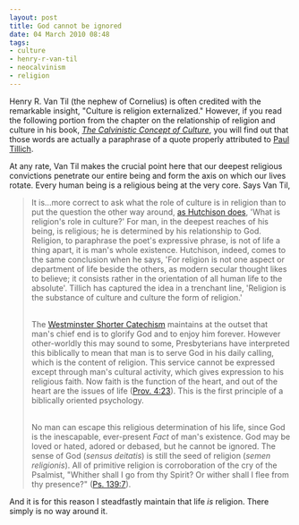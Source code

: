 ```yaml
---
layout: post
title: God cannot be ignored
date: 04 March 2010 08:48
tags:
- culture
- henry-r-van-til
- neocalvinism
- religion
---
```

<p>Henry R. Van Til (the nephew of Cornelius) is often credited with the remarkable insight, "Culture is religion externalized." However, if you read the following portion from the chapter on the relationship of religion and culture in his book, <em><a href="http://www.contra-mundum.org/books/Concept.pdf">The Calvinistic Concept of Culture</a></em>, you will find out that those words are actually a paraphrase of a quote properly attributed to <a href="http://en.wikipedia.org/wiki/Paul_Tillich">Paul Tillich</a>.</p>
<p>At any rate, Van Til makes the crucial point here that our deepest religious convictions penetrate our entire being and form the axis on which our lives rotate. Every human being is a religious being at the very core. Says Van Til,</p>
<blockquote>It is...more correct to ask what the role of culture is in religion than to put the question the other way around, <a href="http://www.amazon.com/Faith-Reason-Existence-Introduction-Co/dp/B0012C7XUA">as Hutchison does</a>, 'What is religion's role in culture?' For man, in the deepest reaches of his being, is religious; he is determined by his relationship to God. Religion, to paraphrase the poet's expressive phrase, is not of life a thing apart, it is man's whole existence. Hutchison, indeed, comes to the same conclusion when he says, 'For religion is not one aspect or department of life beside the others, as modern secular thought likes to believe; it consists rather in the orientation of all human life to the absolute'. Tillich has captured the idea in a trenchant line, 'Religion is the substance of culture and culture the form of religion.'<br /><br />

The <a href="http://en.wikipedia.org/wiki/Westminster_Shorter_Catechism">Westminster Shorter Catechism</a> maintains at the outset that man's chief end is to glorify God and to enjoy him forever. However other-worldly this may sound to some, Presbyterians have interpreted this biblically to mean that man is to serve God in his daily calling, which is the content of religion. This service cannot be expressed except through man's cultural activity, which gives expression to his religious faith. Now faith is the function of the heart, and out of the heart are the issues of life (<a class="lbsBibleRef" href="http://bible.logos.com/passage/esv/Prov.%204.23" target="_blank">Prov. 4:23</a>). This is the first principle of a biblically oriented psychology.<br /><br />

No man can escape this religious determination of his life, since God is the inescapable, ever-present <em>Fact</em> of man's existence. God may be loved or hated, adored or debased, but he cannot be ignored. The sense of God (<em>sensus deitatis</em>) is still the seed of religion (<em>semen religionis</em>). All of primitive religion is corroboration of the cry of the Psalmist, "Whither shall I go from thy Spirit? Or wither shall I flee from thy presence?" (<a class="lbsBibleRef" href="http://bible.logos.com/passage/esv/Ps.%20139.7" target="_blank">Ps. 139:7</a>).</blockquote>

And it is for this reason I steadfastly maintain that life <em>is</em> religion. There simply is no way around it.
